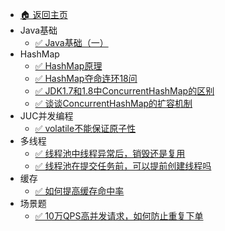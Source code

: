 - [🏠 返回主页](../)
- Java基础
  - [✅ Java基础（一）](/interviewtips/base/Java基础（一）)
- HashMap
  - [✅ HashMap原理](/interviewtips/hashmap/hashmap原理)
  - [✅ HashMap夺命连环18问](/interviewtips/hashmap/hashmap)
  - [✅ JDK1.7和1.8中ConcurrentHashMap的区别](/interviewtips/hashmap/concurrenthashmap_compare)
  - [✅ 谈谈ConcurrentHashMap的扩容机制](/interviewtips/hashmap/hashmap_compare)
- JUC并发编程
  - [✅ volatile不能保证原子性](/interviewtips/juc/volatile不能保证原子性)
- 多线程
  - [✅ 线程池中线程异常后，销毁还是复用](/interviewtips/multithread/线程池中线程异常后销毁还是复用)
  - [✅ 线程池在提交任务前，可以提前创建线程吗](/interviewtips/multithread/线程池在提交任务前可以提前创建线程吗)
- 缓存
  - [✅ 如何提高缓存命中率](/interviewtips/cache/如何提高缓存命中率)
- 场景题
  - [✅ 10万QPS高并发请求，如何防止重复下单](/interviewtips/场景/10wQPS)
